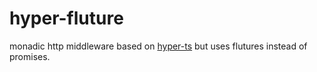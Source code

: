 # hyper-fluture

monadic http middleware based on [hyper-ts](https://github.com/gcanti/hyper-ts) but uses flutures instead of promises.

